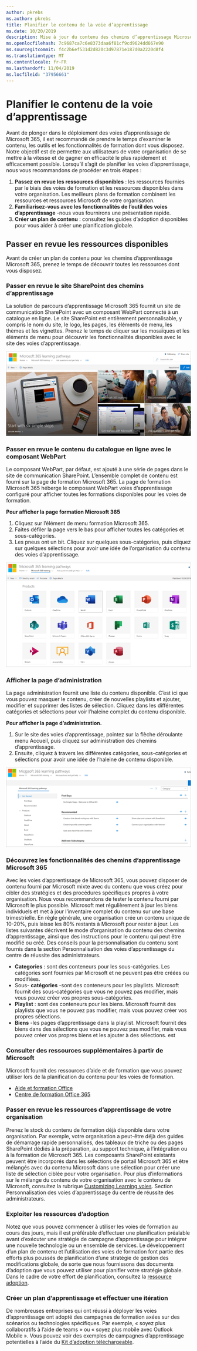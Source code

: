 ```yaml
---
author: pkrebs
ms.author: pkrebs
title: Planifier le contenu de la voie d’apprentissage
ms.date: 10/20/2019
description: Mise à jour du contenu des chemins d’apprentissage Microsoft 365
ms.openlocfilehash: 7c9687ca7c6e8373daa6f81cf9cd9624dd667e90
ms.sourcegitcommit: f4c2b6ef531d2d820c3d97871e187d0a2220d8f4
ms.translationtype: MT
ms.contentlocale: fr-FR
ms.lasthandoff: 11/04/2019
ms.locfileid: "37956661"
---
```

# <a name="plan-your-learning-pathways-content"></a>Planifier le contenu de la voie d’apprentissage
Avant de plonger dans le déploiement des voies d’apprentissage de Microsoft 365, il est recommandé de prendre le temps d’examiner le contenu, les outils et les fonctionnalités de formation dont vous disposez. Notre objectif est de permettre aux utilisateurs de votre organisation de se mettre à la vitesse et de gagner en efficacité le plus rapidement et efficacement possible. Lorsqu’il s’agit de planifier les voies d’apprentissage, nous vous recommandons de procéder en trois étapes :

1. **Passez en revue les ressources disponibles** : les ressources fournies par le biais des voies de formation et les ressources disponibles dans votre organisation. Les meilleurs plans de formation combinent les ressources et ressources Microsoft de votre organisation.
2. **Familiarisez-vous avec les fonctionnalités de l’outil des voies d’apprentissage** -nous vous fournirons une présentation rapide. 
3. **Créer un plan de contenu** : consultez les guides d’adoption disponibles pour vous aider à créer une planification globale.

## <a name="review-the-available-resources"></a>Passer en revue les ressources disponibles
Avant de créer un plan de contenu pour les chemins d’apprentissage Microsoft 365, prenez le temps de découvrir toutes les ressources dont vous disposez.  

### <a name="review-the-learning-pathways-sharepoint-site"></a>Passer en revue le site SharePoint des chemins d’apprentissage
La solution de parcours d’apprentissage Microsoft 365 fournit un site de communication SharePoint avec un composant WebPart connecté à un catalogue en ligne. Le site SharePoint est entièrement personnalisable, y compris le nom du site, le logo, les pages, les éléments de menu, les thèmes et les vignettes. Prenez le temps de cliquer sur les mosaïques et les éléments de menu pour découvrir les fonctionnalités disponibles avec le site des voies d’apprentissage.

![CG-Introducing. png](media/cg-introducing.png)

### <a name="review-the-content-from-the-online-catalog-with-the-web-part"></a>Passer en revue le contenu du catalogue en ligne avec le composant WebPart
Le composant WebPart, par défaut, est ajouté à une série de pages dans le site de communication SharePoint. L’ensemble complet de contenu est fourni sur la page de formation Microsoft 365. La page de formation Microsoft 365 héberge le composant WebPart voies d’apprentissage configuré pour afficher toutes les formations disponibles pour les voies de formation. 

**Pour afficher la page formation Microsoft 365**
1. Cliquez sur l’élément de menu formation Microsoft 365. 
1. Faites défiler la page vers le bas pour afficher toutes les catégories et sous-catégories.
2. Les pneus ont un bit. Cliquez sur quelques sous-catégories, puis cliquez sur quelques sélections pour avoir une idée de l’organisation du contenu des voies d’apprentissage. 

![CG-adminsuccesscenterplan_01. png](media/cg-adminsuccesscenterplan_01.png)

### <a name="view-the-administration-page"></a>Afficher la page d’administration
La page administration fournit une liste du contenu disponible. C’est ici que vous pouvez masquer le contenu, créer de nouvelles playlists et ajouter, modifier et supprimer des listes de sélection. Cliquez dans les différentes catégories et sélections pour voir l’haleine complet du contenu disponible. 

**Pour afficher la page d’administration.**
1. Sur le site des voies d’apprentissage, pointez sur la flèche déroulante menu Accueil, puis cliquez sur administration des chemins d’apprentissage.  
2. Ensuite, cliquez à travers les différentes catégories, sous-catégories et sélections pour avoir une idée de l’haleine de contenu disponible. 

![CG-adminsuccesscenterplan_02. png](media/cg-adminsuccesscenterplan_02.png)

### <a name="get-to-know-the-capabilities-of-microsoft-365-learning-pathways"></a>Découvrez les fonctionnalités des chemins d’apprentissage Microsoft 365
Avec les voies d’apprentissage de Microsoft 365, vous pouvez disposer de contenu fourni par Microsoft mixte avec du contenu que vous créez pour cibler des stratégies et des procédures spécifiques propres à votre organisation. Nous vous recommandons de tester le contenu fourni par Microsoft le plus possible. Microsoft met régulièrement à jour les biens individuels et met à jour l’inventaire complet du contenu sur une base trimestrielle. En règle générale, une organisation crée un contenu unique de 10-20%, puis laisse les 80% restants à Microsoft pour rester à jour. Les listes suivantes décrivent le mode d’organisation du contenu des chemins d’apprentissage, ainsi que des instructions pour le contenu qui peut être modifié ou créé. Des conseils pour la personnalisation du contenu sont fournis dans la section Personnalisation des voies d’apprentissage du centre de réussite des administrateurs.

- **Categories** : sont des conteneurs pour les sous-catégories. Les catégories sont fournies par Microsoft et ne peuvent pas être créées ou modifiées.
- Sous- **catégories** -sont des conteneurs pour les playlists. Microsoft fournit des sous-catégories que vous ne pouvez pas modifier, mais vous pouvez créer vos propres sous-catégories. 
- **Playlist** : sont des conteneurs pour les biens. Microsoft fournit des playlists que vous ne pouvez pas modifier, mais vous pouvez créer vos propres sélections.  
- **Biens** -les pages d’apprentissage dans la playlist. Microsoft fournit des biens dans des sélections que vous ne pouvez pas modifier, mais vous pouvez créer vos propres biens et les ajouter à des sélections. est

### <a name="review-additional-resources-from-microsoft"></a>Consulter des ressources supplémentaires à partir de Microsoft
Microsoft fournit des ressources d’aide et de formation que vous pouvez utiliser lors de la planification du contenu pour les voies de formation.  

-  [Aide et formation Office](https://support.office.com)
-  [Centre de formation Office 365](https://support.office.com/office-training-center)

### <a name="review-the-learning-resources-in-your-organization"></a>Passer en revue les ressources d’apprentissage de votre organisation
Prenez le stock du contenu de formation déjà disponible dans votre organisation.
Par exemple, votre organisation a peut-être déjà des guides de démarrage rapide personnalisés, des tableaux de triche ou des pages SharePoint dédiés à la préparation, au support technique, à l’intégration ou à la formation de Microsoft 365. Les composants SharePoint existants peuvent être incorporés dans les sélections de portail Microsoft 365 et être mélangés avec du contenu Microsoft dans une sélection pour créer une liste de sélection ciblée pour votre organisation. Pour plus d’informations sur le mélange du contenu de votre organisation avec le contenu de Microsoft, consultez la rubrique [Customizing Learning voies](custom_overview.md). Section Personnalisation des voies d’apprentissage du centre de réussite des administrateurs.

### <a name="leverage-the-adoption-resources"></a>Exploiter les ressources d’adoption
Notez que vous pouvez commencer à utiliser les voies de formation au cours des jours, mais il est préférable d’effectuer une planification préalable avant d’exécuter une stratégie de campagne d’apprentissage pour intégrer une nouvelle technologie ou un ensemble de services. Le développement d’un plan de contenu et l’utilisation des voies de formation font partie des efforts plus poussés de planification d’une stratégie de gestion des modifications globale, de sorte que nous fournissons des documents d’adoption que vous pouvez utiliser pour planifier votre stratégie globale. Dans le cadre de votre effort de planification, consultez la [ressource adoption](https://resources.techcommunity.microsoft.com/adoption/).

### <a name="build-a-learning-plan-and-iterate"></a>Créer un plan d’apprentissage et effectuer une itération 
De nombreuses entreprises qui ont réussi à déployer les voies d’apprentissage ont adopté des campagnes de formation axées sur des scénarios ou technologies spécifiques. Par exemple, « soyez plus collaboratifs à l’aide de teams » ou « soyez plus mobile avec Outlook Mobile ». Vous pouvez voir des exemples de campagnes d’apprentissage potentielles à l’aide du [Kit d’adoption téléchargeable](https://teamworktools.azurewebsites.net/m365lp/m365lpadoptionkit.zip).


 

